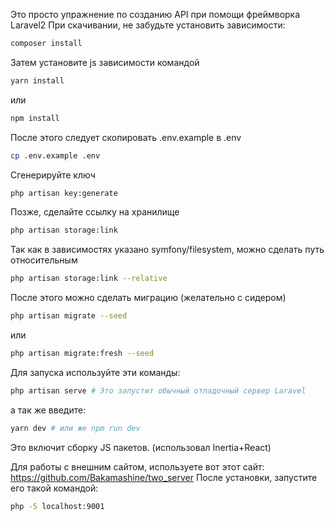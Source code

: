 Это просто упражнение по созданию API при помощи фреймворка Laravel2
При скачивании, не забудьте установить зависимости:

```bash
composer install
```

Затем установите js зависимости командой

```bash
yarn install
```
или

```bash
npm install
```

После этого следует скопировать .env.example в .env

```bash
cp .env.example .env
```

Сгенерируйте ключ

```bash
php artisan key:generate
```

Позже, сделайте ссылку на хранилище
```bash
php artisan storage:link
```

Так как в зависимостях указано symfony/filesystem, можно сделать путь относительным
```bash
php artisan storage:link --relative
```

После этого можно сделать миграцию (желательно с сидером)

```bash
php artisan migrate --seed
```
или

```bash
php artisan migrate:fresh --seed
```

Для запуска используйте эти команды:

```bash
php artisan serve # Это запустит обычный отладочный сервер Laravel
```

а так же введите:

```bash
yarn dev # или же npm run dev
```
Это включит сборку JS пакетов. (использовал Inertia+React)

Для работы с внешним сайтом, используете вот этот сайт: https://github.com/Bakamashine/two_server
После установки, запустите его такой командой:

```bash
php -S localhost:9001
```
